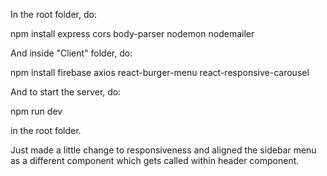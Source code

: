 In the root folder, do:

npm install express cors body-parser nodemon nodemailer

And inside "Client" folder, do:

npm install firebase axios react-burger-menu react-responsive-carousel

And to start the server, do:

npm run dev

in the root folder.

Just made a little change to responsiveness and aligned the sidebar menu as a different component which gets called within 
header component.

